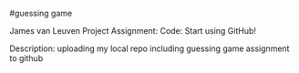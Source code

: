 #guessing game

James van Leuven
Project Assignment: Code: Start using GitHub! 

Description: uploading my local repo including guessing game assignment to github